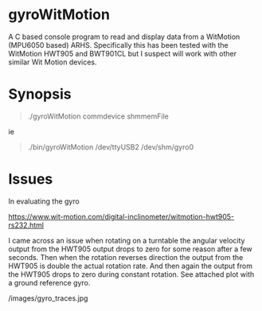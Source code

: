# gyroWitMotion
A C based console program to read and display data from a WitMotion (MPU6050 based) ARHS. Specifically this has been tested with the WitMotion HWT905 
and BWT901CL but I suspect will work with other similar Wit Motion devices. 

# Synopsis

> ./gyroWitMotion commdevice shmmemFile

ie

> ./bin/gyroWitMotion /dev/ttyUSB2 /dev/shm/gyro0

# Issues

In evaluating the gyro 

https://www.wit-motion.com/digital-inclinometer/witmotion-hwt905-rs232.html

I came across an issue when rotating on a turntable the angular velocity output from the HWT905 output drops to zero for some reason after a few seconds. Then when the rotation reverses direction the output from the HWT905 is double the actual rotation rate. And then again the output from the HWT905 drops to zero during constant rotation. See attached plot with a ground reference gyro. 

/images/gyro_traces.jpg
